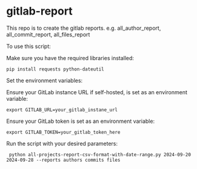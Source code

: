 # gitlab-report
This repo is to create the gitlab reports. e.g. all_author_report, all_commit_report, all_files_report

To use this script:

Make sure you have the required libraries installed:
```shell
pip install requests python-dateutil
```
Set the environment variables:

Ensure your GitLab instance URL if self-hosted, is set as an environment variable:
```shell
export GITLAB_URL=your_gitlab_instane_url
```

Ensure your GitLab token is set as an environment variable:
```shell
export GITLAB_TOKEN=your_gitlab_token_here
```

Run the script with your desired parameters:
```shell
 python all-projects-report-csv-format-with-date-range.py 2024-09-20 2024-09-28 --reports authors commits files
```